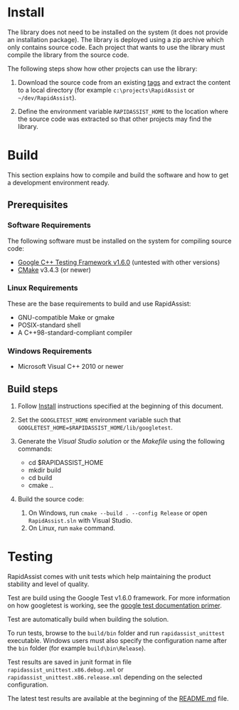 # Install #

The library does not need to be installed on the system (it does not provide an installation package). The library is deployed using a zip archive which only contains source code. Each project that wants to use the library must compile the library from the source code.

The following steps show how other projects can use the library:

1) Download the source code from an existing [tags](http://github.com/end2endzone/RapidAssist/tags) and extract the content to a local directory (for example `c:\projects\RapidAssist` or `~/dev/RapidAssist`).

2) Define the environment variable `RAPIDASSIST_HOME` to the location where the source code was extracted so that other projects may find the library.



# Build #

This section explains how to compile and build the software and how to get a development environment ready.



## Prerequisites ##

### Software Requirements ###
The following software must be installed on the system for compiling source code:

* [Google C++ Testing Framework v1.6.0](https://github.com/google/googletest/tree/release-1.6.0) (untested with other versions)
* [CMake](http://www.cmake.org/) v3.4.3 (or newer)

### Linux Requirements ###

These are the base requirements to build and use RapidAssist:

  * GNU-compatible Make or gmake
  * POSIX-standard shell
  * A C++98-standard-compliant compiler

### Windows Requirements ###

* Microsoft Visual C++ 2010 or newer



## Build steps ##

1) Follow [Install](#Install) instructions specified at the beginning of this document.

2) Set the `GOOGLETEST_HOME` environment variable such that `GOOGLETEST_HOME=$RAPIDASSIST_HOME/lib/googletest`.

3) Generate the _Visual Studio solution_ or the _Makefile_ using the following commands:

   * cd $RAPIDASSIST_HOME
   * mkdir build
   * cd build
   * cmake ..

4) Build the source code:
   1) On Windows, run `cmake --build . --config Release` or open `RapidAssist.sln` with Visual Studio.
   2) On Linux, run `make` command.



# Testing #

RapidAssist comes with unit tests which help maintaining the product stability and level of quality.

Test are build using the Google Test v1.6.0 framework. For more information on how googletest is working, see the [google test documentation primer](https://github.com/google/googletest/blob/release-1.8.0/googletest/docs/V1_6_Primer.md).  

Test are automatically build when building the solution.

To run tests, browse to the `build/bin` folder and run `rapidassist_unittest` executable. Windows users must also specify the configuration name after the `bin` folder (for example `build\bin\Release`).

Test results are saved in junit format in file `rapidassist_unittest.x86.debug.xml` or `rapidassist_unittest.x86.release.xml` depending on the selected configuration.

The latest test results are available at the beginning of the [README.md](README.md) file.


